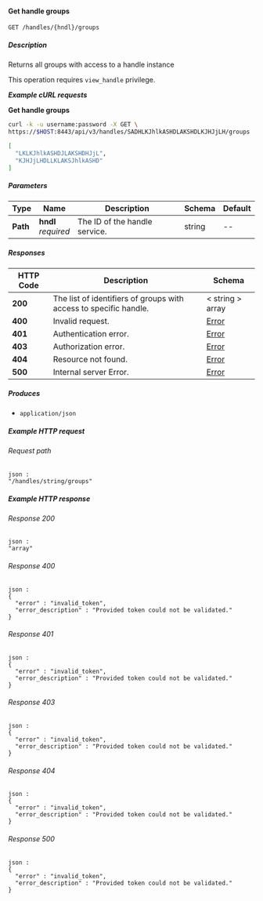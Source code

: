 
<a name="list_handle_groups"></a>
#### Get handle groups
```
GET /handles/{hndl}/groups
```


##### Description
Returns all groups with access to a handle instance

This operation requires `view_handle` privilege.

***Example cURL requests***

**Get handle groups**
```bash
curl -k -u username:password -X GET \
https://$HOST:8443/api/v3/handles/SADHLKJhlkASHDLAKSHDLKJHJjLH/groups

[
  "LKLKJhlkASHDJLAKSHDHJjL",
  "KJHJjLHDLLKLAKSJhlkASHD"
]
```


##### Parameters

|Type|Name|Description|Schema|Default|
|---|---|---|---|---|
|**Path**|**hndl**  <br>*required*|The ID of the handle service.|string|--|


##### Responses

|HTTP Code|Description|Schema|
|---|---|---|
|**200**|The list of identifiers of groups with access to specific handle.|< string > array|
|**400**|Invalid request.|[Error](../definitions/Error.md#error)|
|**401**|Authentication error.|[Error](../definitions/Error.md#error)|
|**403**|Authorization error.|[Error](../definitions/Error.md#error)|
|**404**|Resource not found.|[Error](../definitions/Error.md#error)|
|**500**|Internal server Error.|[Error](../definitions/Error.md#error)|


##### Produces

* `application/json`


##### Example HTTP request

###### Request path
```
json :
"/handles/string/groups"
```


##### Example HTTP response

###### Response 200
```
json :
"array"
```


###### Response 400
```
json :
{
  "error" : "invalid_token",
  "error_description" : "Provided token could not be validated."
}
```


###### Response 401
```
json :
{
  "error" : "invalid_token",
  "error_description" : "Provided token could not be validated."
}
```


###### Response 403
```
json :
{
  "error" : "invalid_token",
  "error_description" : "Provided token could not be validated."
}
```


###### Response 404
```
json :
{
  "error" : "invalid_token",
  "error_description" : "Provided token could not be validated."
}
```


###### Response 500
```
json :
{
  "error" : "invalid_token",
  "error_description" : "Provided token could not be validated."
}
```



